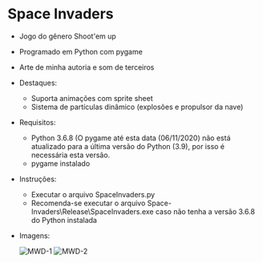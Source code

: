 # Space Invaders

* Jogo do gênero Shoot'em up 
* Programado em Python com pygame
* Arte de minha autoria e som de terceiros
* Destaques:
    * Suporta animações com sprite sheet
    * Sistema de partículas dinâmico (explosões e propulsor da nave)

* Requisitos:
  * Python 3.6.8 (O pygame até esta data (06/11/2020) não está atualizado para a última versão do Python (3.9), por isso é necessária esta versão.
  * pygame instalado

* Instruções:
   * Executar o arquivo SpaceInvaders.py
   * Recomenda-se executar o arquivo Space-Invaders\Release\SpaceInvaders.exe caso não tenha a versão 3.6.8 do Python instalada
   
* Imagens:

  ![MWD-1](https://drive.google.com/uc?export=view&id=1pvdVXrUoN2y9JCz80R-KHMcQivG36wOn)
  ![MWD-2](https://drive.google.com/uc?export=view&id=1XoUi5U6GTENQSvh1LA-OwV4ea4XgOtrj)
